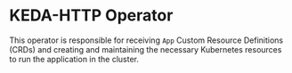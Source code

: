 # KEDA-HTTP Operator

This operator is responsible for receiving `App` Custom Resource Definitions (CRDs) and creating and maintaining the necessary Kubernetes resources to run the application in the cluster.
